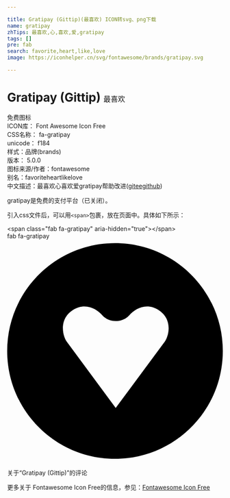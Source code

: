 ```yaml
---

title: Gratipay (Gittip)(最喜欢) ICON转svg、png下载
name: gratipay
zhTips: 最喜欢,心,喜欢,爱,gratipay
tags: []
pre: fab
search: favorite,heart,like,love
image: https://iconhelper.cn/svg/fontawesome/brands/gratipay.svg

---
```


# Gratipay (Gittip)  <small style="font-size: 60%;font-weight: 100">最喜欢</small>


<div class="detail-page">
<p>
<span><span class="badge-success badge">免费图标</span> </span>
<br/>
<span>
ICON库：
<span class="badge-secondary badge">Font Awesome Icon Free</span> 
</span>
<br/>
<span>
CSS名称：
<span class="badge-secondary badge">fa-gratipay</span> 
</span>
<br/>
<span>
unicode：
<span class="badge-secondary badge">f184</span> 
<copy-btn content='f184' btn-title=""></copy-btn>
<copy-btn :content='String.fromCodePoint(parseInt("f184", 16))' btn-title="复制U"></copy-btn>
</span><br/><span>样式：<span class="badge-light badge">品牌(brands)</span></span>
<br/>
<span>
版本：
<span class="badge-secondary badge">5.0.0</span> 
</span>
<br/>
<span>图标来源/作者：<span class="badge-light badge">fontawesome</span></span> 
<br/>
<span>别名：<span class="badge-light badge">favorite</span><span class="badge-light badge">heart</span><span class="badge-light badge">like</span><span class="badge-light badge">love</span></span><br/><span class="zh-detail">中文描述：<span class="badge-primary badge">最喜欢</span><span class="badge-primary badge">心</span><span class="badge-primary badge">喜欢</span><span class="badge-primary badge">爱</span><span class="badge-primary badge">gratipay</span><span class="help-link"><span>帮助改进</span>(<a href="https://gitee.com/liuwave/icon-helper/edit/master/json/fontawesome/brands/gratipay.json" target="_blank" rel="noopener noreferrer">gitee</a><a href="https://github.com/liuwave/icon-helper/edit/master/json/fontawesome/brands/gratipay.json" target="_blank" rel="noopener noreferrer">github</a></span>)</span><br/>
</p>
</div><div class="description description alert alert-light">gratipay是免费的支付平台（已关闭）。</div>
<div class="alert alert-dark">
  <i class="fab fa-gratipay fa-xs"></i>
  <i class="fab fa-gratipay fa-sm"></i>
  <i class="fab fa-gratipay fa-lg"></i>
  <i class="fab fa-gratipay fa-2x"></i>
  <i class="fab fa-gratipay fa-3x"></i>
  <i class="fab fa-gratipay fa-5x"></i>
  <i class="fab fa-gratipay fa-7x"></i>
</div>
<div>
  <p>引入css文件后，可以用<code>&lt;span&gt;</code>包裹，放在页面中。具体如下所示：    
  </p>
  <div class="alert alert-primary" style="font-size: 14px">
    &lt;span class="fab fa-gratipay" aria-hidden="true"&gt;&lt;/span&gt;
    <copy-btn content='<span class="fab fa-gratipay" aria-hidden="true"></span>'></copy-btn>
  </div>
  <div class="alert alert-secondary">
    <i class="fab fa-gratipay"
    style="font-size: 24px"
    aria-hidden="true"></i> fab fa-gratipay
    <copy-btn content="fab fa-gratipay" btn-title="复制图标名称"></copy-btn>
  </div>
</div>
<div id="svg" class="svg-wrap">
<svg xmlns="http://www.w3.org/2000/svg" viewBox="0 0 496 512"><path d="M248 8C111.1 8 0 119.1 0 256s111.1 248 248 248 248-111.1 248-248S384.9 8 248 8zm114.6 226.4l-113 152.7-112.7-152.7c-8.7-11.9-19.1-50.4 13.6-72 28.1-18.1 54.6-4.2 68.5 11.9 15.9 17.9 46.6 16.9 61.7 0 13.9-16.1 40.4-30 68.1-11.9 32.9 21.6 22.6 60 13.8 72z"/></svg>
</div>
<detail full-name='fa-gratipay'></detail>

<Vssue title="关于“Gratipay (Gittip)”的评论" >关于“Gratipay (Gittip)”的评论</Vssue>
    
<div><p>更多关于  Fontawesome Icon Free的信息，参见：<a target="_blank" href="https://iconhelper.cn/fontawesome.html">Fontawesome Icon Free</a>
</p></div>
